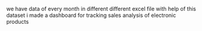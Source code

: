 we have data of every month in different different excel file with help of this dataset i made a dashboard for tracking sales analysis of electronic products 

